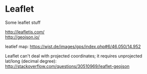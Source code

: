 # Leaflet
Some leaflet stuff


http://leafletjs.com/<br/>
http://geojson.io/

leatlef map: https://wjst.de/images/gps/index.php#6/46.050/14.952

Leaflet can't deal with projected coordinates; it requires unprojected lat/long (decimal degree): http://stackoverflow.com/questions/30510969/leaflet-geojson
